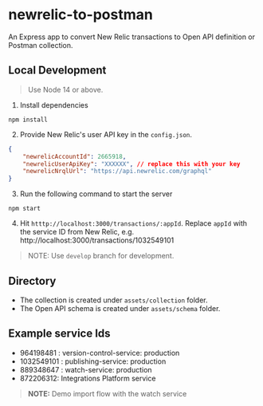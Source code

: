 # newrelic-to-postman

An Express app to convert New Relic transactions to Open API definition or Postman collection.

## Local Development

> Use Node 14 or above.

1. Install dependencies

```
npm install
```

2. Provide New Relic's user API key in the `config.json`.

```json
{
    "newrelicAccountId": 2665918,
    "newrelicUserApiKey": "XXXXXX", // replace this with your key
    "newrelicNrqlUrl": "https://api.newrelic.com/graphql"
}
```

3. Run the following command to start the server

```
npm start
```

4. Hit `htttp://localhost:3000/transactions/:appId`. Replace `appId` with the service ID from New Relic, e.g. http://localhost:3000/transactions/1032549101

> NOTE: Use `develop` branch for development.

## Directory

- The collection is created under `assets/collection` folder.
- The Open API schema is created under `assets/schema` folder.

## Example service Ids

- 964198481 : version-control-service: production
- 1032549101 : publishing-service: production
- 889348647 : watch-service: production
- 872206312: Integrations Platform service

> **NOTE:** Demo import flow with the watch service
